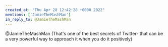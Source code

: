 ```yaml
---
created_at: "Thu Apr 28 12:42:28 +0000 2022"
mentions: ['JamieTheMashMan']
in_reply_to: @JamieTheMashMan
---
```


@JamieTheMashMan (That's one of the best secrets of Twitter- that can be a very powerful way to approach it when you do it positively)